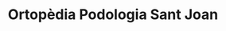 ---
title: "Ortopèdia Podologia Sant Joan"
url: /reus/ortopedia-podologia-sant-joan/
shop: suministros médicos
---